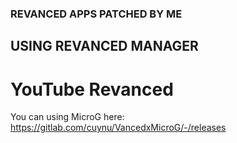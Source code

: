 ### REVANCED APPS PATCHED BY ME
## USING REVANCED MANAGER
# YouTube Revanced 
You can using MicroG here: https://gitlab.com/cuynu/VancedxMicroG/-/releases
